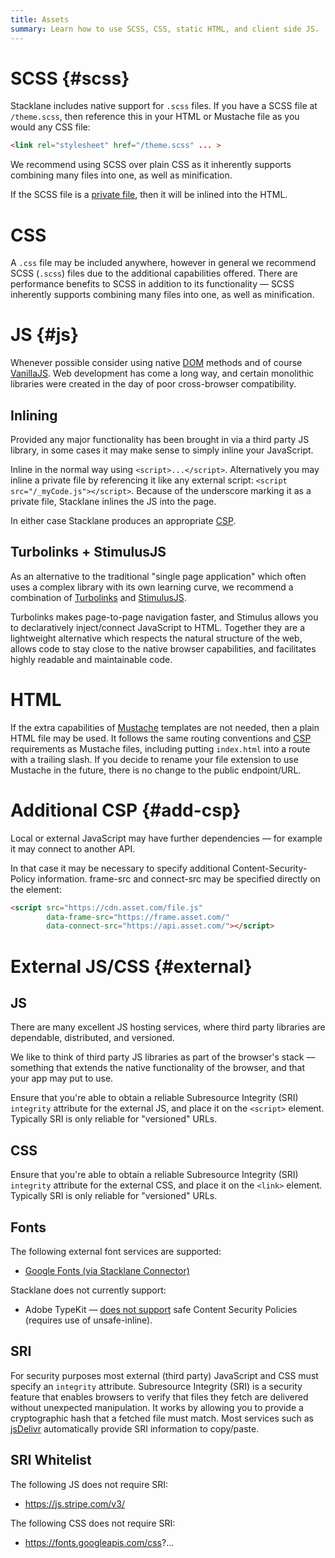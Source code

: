 ```yaml
---
title: Assets
summary: Learn how to use SCSS, CSS, static HTML, and client side JS.
---
```


# SCSS {#scss}

Stacklane includes native support for `.scss` files.
If you have a SCSS file at `/theme.scss`, then reference this
in your HTML or Mustache file as you would any CSS file:

```html
<link rel="stylesheet" href="/theme.scss" ... >
```

We recommend using SCSS over plain CSS as it inherently supports
combining many files into one, as well as minification.

If the SCSS file is a [private file](/🗄/Article/endpoints/mustache.md#private-files),
then it will be inlined into the HTML.

# CSS

A `.css` file may be included anywhere, however in general we recommend SCSS (`.scss`) files
due to the additional capabilities offered.
There are performance benefits to SCSS in addition to its functionality &mdash;
SCSS inherently supports combining many files into one, as well as minification.

# JS {#js}

Whenever possible consider using native
<a target="_blank" href="https://developer.mozilla.org/en-US/docs/Web/API/Element">DOM</a>
methods and of course <a target="_blank" href="http://vanilla-js.com/">VanillaJS</a>.
Web development has come a long way, and certain monolithic libraries were
created in the day of poor cross-browser compatibility.

## Inlining

Provided any major functionality has been brought in via a third party JS library,
in some cases it may make sense to simply inline your JavaScript.

Inline in the normal way using `<script>...</script>`.
Alternatively you may inline a private file by
referencing it like any external script: `<script src="/_myCode.js"></script>`.
Because of the underscore marking it as a private file, Stacklane inlines the JS into the page.

In either case Stacklane produces an appropriate [CSP](/🗄/Article/infrastructure.md#csp).

## Turbolinks + StimulusJS

As an alternative to the traditional "single page application" which
often uses a complex library with its own learning curve,
we recommend a combination of
<a href="https://github.com/turbolinks/turbolinks" target="_blank">Turbolinks</a>
and
<a href="https://stimulusjs.org" target="_blank">StimulusJS</a>.

Turbolinks makes page-to-page navigation faster, and
Stimulus allows you to declaratively inject/connect JavaScript to HTML.
Together they are a lightweight alternative
which respects the natural structure of the web, allows
code to stay close to the native browser capabilities,
and facilitates highly readable and maintainable code.

# HTML

If the extra capabilities of [Mustache](/🗄/Article/endpoints/mustache.md)
templates are not needed, then a plain HTML file may be used.  It follows the same routing conventions
and [CSP](/🗄/Article/endpoints/mustache.md#csp) requirements as Mustache files,
including putting `index.html` into a route with a trailing slash.
If you decide to rename your file extension to use Mustache in the future,
there is no change to the public endpoint/URL.

# Additional CSP {#add-csp}

Local or external JavaScript may have further dependencies &mdash; for example it may connect to another API.

In that case it may be necessary to specify additional Content-Security-Policy information.
frame-src and connect-src may be specified directly on the element:

```html
<script src="https://cdn.asset.com/file.js"
        data-frame-src="https://frame.asset.com/"
        data-connect-src="https://api.asset.com/"></script>
```

# External JS/CSS {#external}

## JS

There are many excellent JS hosting services, where third party libraries are dependable, distributed, and versioned.

We like to think of third party JS libraries as part of the browser's stack
&mdash; something that extends the native functionality of the browser, and that your app may put to use.

Ensure that you're able to obtain a reliable Subresource Integrity (SRI) `integrity` attribute for the external JS,
and place it on the `<script>` element.  Typically SRI is only reliable for "versioned" URLs.

## CSS

Ensure that you're able to obtain a reliable Subresource Integrity (SRI) `integrity` attribute for the external CSS,
and place it on the `<link>` element.  Typically SRI is only reliable for "versioned" URLs.

## Fonts

The following external font services are supported:

- [Google Fonts (via Stacklane Connector)](https://github.com/stacklane-registry/fonts.google.com)

Stacklane does not currently support:

- Adobe TypeKit &mdash; [does not support](https://helpx.adobe.com/fonts/using/content-security-policy.html)
safe Content Security Policies (requires use of unsafe-inline).

## SRI

For security purposes most external (third party) JavaScript and CSS must specify an `integrity` attribute.
Subresource Integrity (SRI) is a security feature that enables browsers to verify that 
files they fetch are delivered without unexpected manipulation.
It works by allowing you to provide a cryptographic hash that a fetched file must match.
Most services such as <a target="_blank" href="https://www.jsdelivr.com/">jsDelivr</a>
automatically provide SRI information to copy/paste.

## SRI Whitelist

The following JS does not require SRI:

- https://js.stripe.com/v3/

The following CSS does not require SRI:

- https://fonts.googleapis.com/css?...